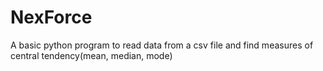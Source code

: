 # NexForce
A basic python program to read data from a csv file and find measures of central tendency(mean, median, mode)
